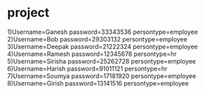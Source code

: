 # project

1)Username=Ganesh  password=33343536  persontype=employee
2)Username=Bob  password=29303132  persontype=employee
3)Username=Deepak  password=21222324  persontype=employee
4)Username=Ramesh  password=12345678  persontype=hr
5)Username=Sirisha  password=25262728  persontype=employee
6)Username=Harish  password=91011121  persontype=hr
7)Username=Soumya  password=17181920  persontype=employee
8)Username=Girish  password=13141516  persontype=employee


